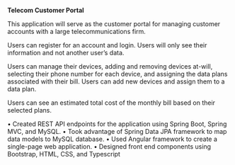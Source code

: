 **Telecom Customer Portal** 

This application will serve as the customer portal for managing customer accounts with a large telecommunications firm. 

Users can register for an account and login. Users will only see their information and not another user’s data.

Users can manage their devices, adding and removing devices at-will, selecting their phone number for each device, and assigning the data plans associated with their bill. Users can add new devices and assign them to a data plan. 

Users can see an estimated total cost of the monthly bill based on their selected plans. 

•	Created REST API endpoints for the application using Spring Boot, Spring MVC, and MySQL.
•	Took advantage of Spring Data JPA framework to map data models to MySQL database.
•	Used Angular framework to create a single-page web application. 
•	Designed front end components using Bootstrap, HTML, CSS, and Typescript

